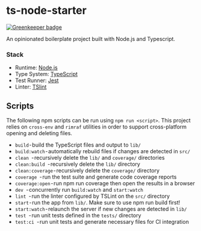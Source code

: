 # ts-node-starter

[![Greenkeeper badge](https://badges.greenkeeper.io/theodesp/ts-node-starter.svg)](https://greenkeeper.io/)

An opinionated boilerplate project built with Node.js and Typescript.

### Stack

- Runtime: [Node.js](https://nodejs.org/en/)
- Type System: [TypeScript](https://www.typescriptlang.org/)
- Test Runner: [Jest](https://jestjs.io/)
- Linter: [TSlint](https://palantir.github.io/tslint/)

## Scripts

The following npm scripts can be run using `npm run <script>`. This project relies on `cross-env` and `rimraf` utilities in order to support cross-platform opening and deleting files.

- `build` - build the TypeScript files and output to `lib/`
- `build:watch` - automatically rebuild files if changes are detected in `src/`
- `clean `- recursively delete the `lib/` and `coverage/` directories
- `clean:build `- recursively delete the `lib/` directory
- `clean:coverage` - recursively delete the `coverage/` directory
- `coverage `- run the test suite and generate code coverage reports
- `coverage:open` - run npm run coverage then open the results in a browser
- `dev `- concurrently run `build:watch` and `start:watch` 
- `lint `- run the linter configured by TSLint on the `src/` directory
- `start` - run the app from `lib/`. Make sure to use npm run build first!
- `start:watch` - relaunch the server if new changes are detected in `lib/` 
- `test `- run unit tests defined in the `tests/` directory
- `test:ci `- run unit tests and generate necessary files for CI integration
